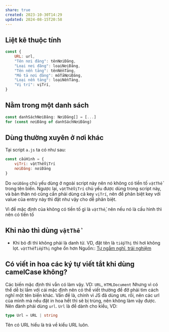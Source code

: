 ```yaml
---
share: true
created: 2023-10-30T14:29
updated: 2024-08-15T20:58
---
```

## Liệt kê thuộc tính
```js
const {
	URL: url,
	"Tên nơi đăng": tênNơiĐăng,
	"Loại nơi đăng": loạiNơiĐăng,
	"Tên nền tảng": tênNềnTảng,
	"Mô tả nơi đăng": môTảNơiĐăng,
	"Loại nền tảng": loạiNềnTảng,
	"Vị trí": vịTrí,
} 
```
## Nằm trong một danh sách
```ts
const danhSáchNơiĐăng: NơiĐăng[] = [...] 
for (const nơiĐăng of danhSáchNơiĐăng) 
```
## Dùng thường xuyên ở nơi khác
Tại script `a.js` ta có như sau:
```js
const cấuHình = {
	vịTrí: vậtThểVịTrí
	nơiĐăng: nơiĐăng
} 
```
Do `nơiĐăng` chủ yếu dùng ở ngoài script này nên nó không có tiền tố `vậtThể` trong tên biến. Ngược lại, `vậtThểVịTrí` chủ yếu được dùng trong script này, và bản thân nó cũng cần phải dùng cả key `vịTrí`, nên để phân biệt key với value của entry này thì đặt như vậy cho dễ phân biệt.

Vì để mặc định của không có tiền tố gì là `vậtThể`, nên nếu nó là cấu hình thì nên có tiền tố

## Khi nào thì dùng `vậtThể`
- Khi bỏ đi thì không phải là danh từ. VD, đặt tên là `tiếpThị` thì hơi không lọt. `vậtThểTiếpThị` nghe ổn hơn
Nguồn:: [Tự ngẫm nghĩ, trải nghiệm](../%CE%9E%20Ngu%E1%BB%93n%20v%C3%A0%20t%C3%A0i%20nguy%C3%AAn%20h%E1%BB%97%20tr%E1%BB%A3/%CE%9E%20Ngu%E1%BB%93n/T%E1%BB%B1%20ng%E1%BA%ABm%20ngh%C4%A9,%20tr%E1%BA%A3i%20nghi%E1%BB%87m.md)

## Có viết in hoa các ký tự viết tắt khi dùng camelCase không?
Các biến mặc định thì vẫn có làm vậy. VD: `URL`, `HTMLDocument` Nhưng vì có thể dễ bị lầm với cái mặc định nên có thể viết thường để đỡ phải tìm cách nghĩ một tên biến khác. 
Vấn đề là, chính vì JS đã dùng `URL` rồi, nên các url của mình mà nếu đặt in hoa hết thì sẽ bị trùng, nên không làm vậy được. Nên đành phải dùng `url`. `Url` là để dành cho kiểu, VD: 
```ts
type Url = URL | string
```

Tên có URL hiểu là trả về kiểu URL luôn.